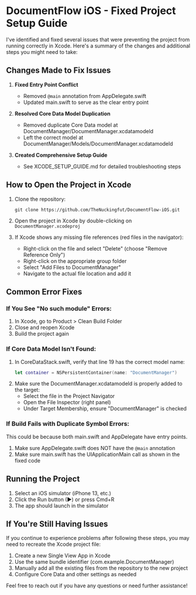 # DocumentFlow iOS - Fixed Project Setup Guide

I've identified and fixed several issues that were preventing the project from running correctly in Xcode. Here's a summary of the changes and additional steps you might need to take:

## Changes Made to Fix Issues

1. **Fixed Entry Point Conflict**
   - Removed `@main` annotation from AppDelegate.swift
   - Updated main.swift to serve as the clear entry point

2. **Resolved Core Data Model Duplication**
   - Removed duplicate Core Data model at DocumentManager/DocumentManager.xcdatamodeld
   - Left the correct model at DocumentManager/Models/DocumentManager.xcdatamodeld

3. **Created Comprehensive Setup Guide**
   - See XCODE_SETUP_GUIDE.md for detailed troubleshooting steps

## How to Open the Project in Xcode

1. Clone the repository:
   ```
   git clone https://github.com/TheNuckingfut/DocumentFlow-iOS.git
   ```

2. Open the project in Xcode by double-clicking on `DocumentManager.xcodeproj`

3. If Xcode shows any missing file references (red files in the navigator):
   - Right-click on the file and select "Delete" (choose "Remove Reference Only")
   - Right-click on the appropriate group folder
   - Select "Add Files to DocumentManager"
   - Navigate to the actual file location and add it

## Common Error Fixes

### If You See "No such module" Errors:
1. In Xcode, go to Product > Clean Build Folder
2. Close and reopen Xcode
3. Build the project again

### If Core Data Model Isn't Found:
1. In CoreDataStack.swift, verify that line 19 has the correct model name:
   ```swift
   let container = NSPersistentContainer(name: "DocumentManager")
   ```
2. Make sure the DocumentManager.xcdatamodeld is properly added to the target:
   - Select the file in the Project Navigator
   - Open the File Inspector (right panel)
   - Under Target Membership, ensure "DocumentManager" is checked

### If Build Fails with Duplicate Symbol Errors:
This could be because both main.swift and AppDelegate have entry points.
1. Make sure AppDelegate.swift does NOT have the `@main` annotation
2. Make sure main.swift has the UIApplicationMain call as shown in the fixed code

## Running the Project

1. Select an iOS simulator (iPhone 13, etc.)
2. Click the Run button (▶) or press Cmd+R
3. The app should launch in the simulator

## If You're Still Having Issues

If you continue to experience problems after following these steps, you may need to recreate the Xcode project file:

1. Create a new Single View App in Xcode
2. Use the same bundle identifier (com.example.DocumentManager)
3. Manually add all the existing files from the repository to the new project
4. Configure Core Data and other settings as needed

Feel free to reach out if you have any questions or need further assistance!